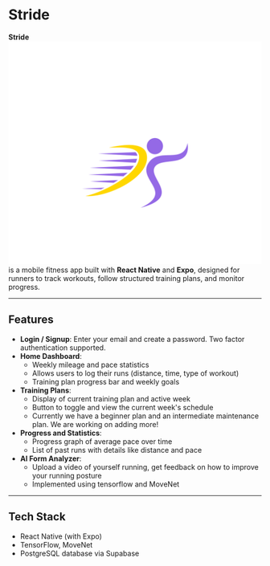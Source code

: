 # Stride

**Stride** ![Stride logo](logo.png) is a mobile fitness app built with **React Native** and **Expo**, designed for runners to track workouts, follow structured training plans, and monitor progress.

---

## Features

- **Login / Signup**: Enter your email and create a password. Two factor authentication supported.
- **Home Dashboard**:
  - Weekly mileage and pace statistics
  - Allows users to log their runs (distance, time, type of workout)
  - Training plan progress bar and weekly goals
- **Training Plans**:
  - Display of current training plan and active week
  - Button to toggle and view the current week's schedule
  - Currently we have a beginner plan and an intermediate maintenance plan. We are working on adding more!
- **Progress and Statistics**:
  - Progress graph of average pace over time
  - List of past runs with details like distance and pace
- **AI Form Analyzer**:
  - Upload a video of yourself running, get feedback on how to improve your running posture
  - Implemented using tensorflow and MoveNet

---

## Tech Stack

- React Native (with Expo)
- TensorFlow, MoveNet
- PostgreSQL database via Supabase